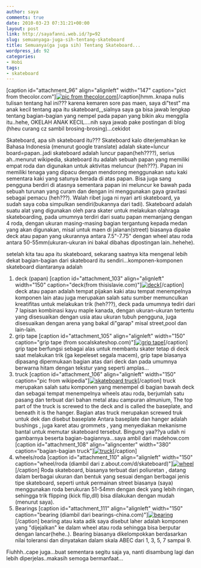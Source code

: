 ```yaml
---
author: saya
comments: true
date: 2010-03-23 07:31:21+00:00
layout: post
link: http://sayafanni.web.id/?p=92
slug: semuanyaga-juga-sih-tentang-skateboard
title: Semuanya(ga juga sih) Tentang Skateboard...
wordpress_id: 92
categories:
- Hobi
tags:
- skateboard
---
```


[caption id="attachment_96" align="alignleft" width="147" caption="pict from thecolor.com"][![pic from thecolor.com](http://sayafanni.files.wordpress.com/2010/03/skateboard.gif?w=147)](http://sayafanni.files.wordpress.com/2010/03/skateboard.gif)[/caption]hmm..knapa nulis tulisan tentang hal ini??? karena kemaren sore pas maen, saya di"test" ma anak kecil tentang apa itu skateboard,,,sialnya saya ga bisa jawab lengkap tentang bagian-bagian yang nempel pada papan yang bikin aku menggila itu..hehe, OKELAH ANAK KECIL....nih saya jawab pake postingan di blog (hheu curang cz sambil brosing-brosing)...cekidot
<!-- more -->
Skateboard, apa sih skateboard itu??? Skateboard kalo diterjemahkan ke Bahasa Indonesia (menurut google translate) adalah skate=luncur board=papan..jadi skateboard adalah luncur papan(heh????), serius ah..menurut wikipedia, skateboard itu adalah sebuah papan yang memiliki empat roda dan digunakan untuk aktivitas meluncur (heh???). Papan ini memiliki tenaga yang dipacu dengan mendorong menggunakan satu kaki sementara kaki yang satunya berada di atas papan. Bisa juga sang pengguna berdiri di atasnya sementara papan ini meluncur ke bawah pada sebuah turunan yang curam dan dengan ini menggunakan gaya gravitasi sebagai pemacu (heh???). Walah ribet juga ni nyari arti skateboard, ya sudah saya coba simpulkan sendiri(bukannya dari tadi). Skateboard adalah suatu alat yang digunakan oleh para skater untuk melakukan olahraga skateboarding, pada umumnya terdiri dari suatu papan memanjang dengan 4 roda, dengan ukuran masing-masing bagian tergantung kepada medan yang akan digunakan, misal untuk maen di jalanan(street) biasanya dipake deck atau papan yang ukurannya antara 7.5"-7.75" dengan wheel atau roda antara 50-55mm(ukuran-ukuran ini bakal dibahas dipostingan lain..hehehe).

setelah kita tau apa itu skateboard, sekarang saatnya kita mengenal lebih dekat bagian-bagian dari skateboard itu sendiri...komponen-komponen skateboard diantaranya adalah
1. deck (papan)
[caption id="attachment_103" align="alignleft" width="150" caption="deck(from thisislavie.com)"][![deck](http://sayafanni.files.wordpress.com/2010/03/hellz-bellz-skateboard-deck-1.jpg?w=150)](http://sayafanni.files.wordpress.com/2010/03/hellz-bellz-skateboard-deck-1.jpg)[/caption]
deck atau papan adalah tempat pijakan kaki atau tempat menempelnya komponen lain atau juga merupakan salah satu sumber memunculkan kreatifitas untuk melakukan trik (heh???), deck pada umumnya tediri dari 7 lapisan kombinasi kayu maple kanada, dengan ukuran-ukuran tertentu yang disesuaikan dengan usia atau ukuran tubuh pengguna, juga disesuaikan dengan arena yang bakal di"garap" misal street,pool dan lain-lain.
2. grip tape
[caption id="attachment_105" align="alignleft" width="150" caption="grip tape (from socalskateshop.com)"][![grip tape](http://sayafanni.files.wordpress.com/2010/03/thumb_535_jessup10.jpg?w=150)](http://sayafanni.files.wordpress.com/2010/03/thumb_535_jessup10.jpg)[/caption]
grip tape berfungsi sebagai alas untuk membantu skater tetap di deck saat melakukan trik (ga kepeleset segala macem), grip tape biasanya dipasang dipermukaan bagian atas dari deck dan pada umumnya berwarna hitam dengan tekstur yang seperti amplas...
3. truck
[caption id="attachment_106" align="alignleft" width="150" caption="pic from wikipedia"][![skateboard truck](http://sayafanni.files.wordpress.com/2010/03/220px-skateboard-truck.jpg?w=150)](http://sayafanni.files.wordpress.com/2010/03/220px-skateboard-truck.jpg)[/caption]
truck merupakan salah satu komponen yang menempel di bagian bawah deck dan sebagai tempat menempelnya wheels atau roda, berjumlah satu pasang dan terbuat dari bahan metal atau campuran almunium, The top part of the truck is screwed to the deck and is called the baseplate, and beneath it is the hanger. Bagian atas truck merupakan screwed truk untuk dek dan disebut baseplate Antara baseplate dan hanger adalah bushings , juga karet atau grommets , yang menyediakan mekanisme bantal untuk memutar skateboard tersebut. Bingung yaa??ya udah ni gambarnya beserta bagian-bagiannya...saya ambil dari madehow.com
[caption id="attachment_108" align="aligncenter" width="380" caption="bagian-bagian truck"][![truck](http://sayafanni.files.wordpress.com/2010/03/hpm_0000_0006_0_img0111.jpg)](http://sayafanni.files.wordpress.com/2010/03/hpm_0000_0006_0_img0111.jpg)[/caption]
4. wheels/roda
[caption id="attachment_110" align="alignleft" width="150" caption="wheel/roda (diambil dari z.about.com/d/skateboard)"][![wheel](http://sayafanni.files.wordpress.com/2010/03/pig_wheels.gif?w=150)](http://sayafanni.files.wordpress.com/2010/03/pig_wheels.gif)[/caption]
Roda skateboard, biasanya terbuat dari poliuretan , datang dalam berbagai ukuran dan bentuk yang sesuai dengan berbagai jenis tipe skateboard, seperti untuk permainan street biasanya (saya) menggunakan roda berukuran 51-54mm dengan deck yang lebih ringan, sehingga trik flipping (kick flip,dll) bisa dilakukan dengan mudah (menurut saya).
5. Bearings
[caption id="attachment_111" align="alignleft" width="150" caption="bearing (diambil dari bearings-china.com)"][![bearing](http://sayafanni.files.wordpress.com/2010/03/200781713271615977.jpg?w=150)](http://sayafanni.files.wordpress.com/2010/03/200781713271615977.jpg)[/caption]
bearing atau kata adik saya disebut laher adalah komponen yang "dijejalkan" ke dalam wheel atau roda sehingga bisa berputar dengan lancar(hehe..). Bearing biasanya dikelompokkan berdasarkan nilai toleransi dan dinyatakan dalam skala ABEC dari 1, 3, 5, 7 sampai 9.


Fiuhhh..cape juga...buat sementara segitu saja ya, nanti disambung lagi dan lebih diperjelas..makasih semoga bermanfaat...
